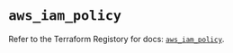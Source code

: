 # `aws_iam_policy`

Refer to the Terraform Registory for docs: [`aws_iam_policy`](https://registry.terraform.io/providers/hashicorp/aws/3.76.1/docs/resources/iam_policy).
